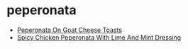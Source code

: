 # peperonata

 * [Peperonata On Goat Cheese Toasts](../../index/p/peperonata-on-goat-cheese-toasts-101894.json)
 * [Spicy Chicken Peperonata With Lime And Mint Dressing](../../index/s/spicy-chicken-peperonata-with-lime-and-mint-dressing-353769.json)

